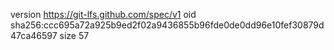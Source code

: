 version https://git-lfs.github.com/spec/v1
oid sha256:ccc695a72a925b9ed2f02a9436855b96fde0de0dd96e10fef30879d47ca46597
size 57
